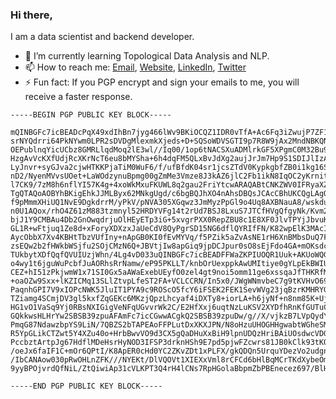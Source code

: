 ### Hi there,

I am a data scientist and backend developer.

- 🌱 I’m currently learning Topological Data Analysis and NLP.
- 📫 How to reach me: [Email](mailto:jtriv@protonmail.com), [Website](https://delsq.xyz/), [LinkedIn](https://www.linkedin.com/in/jeet-trivedi/), [Twitter](https://www.twitter.com/jeettriv/)
- ⚡ Fun fact: If  you PGP encrypt and sign your emails to me, you will receive a faster response. 
```
-----BEGIN PGP PUBLIC KEY BLOCK-----

mQINBGFc7icBEADcPqX49xdIhBn7jyg466lWv9BKiOCQZ1IDR0vTfA+Ac6Fq3iZwujP7ZF1JodYa7rGDLu+4BBaTRQ7ncpMDTLqqQLzz+WnE
srNYQdrri64PkNYwm0LPR2sDVDgMlexmkXjeds+D+SQSoWDVSGTI9p7R8W9jAx2MndNBKQNuw4mwSw+VsD2sqrPfCN6wyCUa9aDhmMpi+x0D
OEPublnqYicUCbz8GMRLlqdMoq2lE3wl//Iq00/1op6tNACSXuADMlrkGF5XPgmC0M32Bu9Rh7wwvek2TTstHxGFoKwU39aIQKJG2PeIc+Li
HzgAvVcKXfUdjRcXKrNcT6eu8bMYSha+6h4dqFM5QLxBvJdXg2aujJrJm7Hp9S1SDIJlIzAPMtkVn3AJpFYOYi3/OED4lp49aMyIz1qcY1RM
LyJnvr+syGJva2cjwHTKKPjaTiM0WuF6/f/ufBfdK04sr1jcsZTdV0KypkgbfZB0i1kg16SVSDLvO8UIE5eHOh3vHhkBwNLe0bGF+aNHJmkq
nD2/NyenMVvsUOet+LaWOdzynuBpmg00gZmMe3Vmze8J3kAZ6jlC2Fb1ikN8IqOC2yKrnitEkqVc9tkdWG8epRg0v1Azekd1bOk76D5ZqwVE
l7CK9/7zM8h6nflYI57K4g+4xoWkMxuFKUWL8q2gau2FriYtcwARAQABtCNKZWV0IFRyaXZlZGkgPGp0cml2QHByb3Rvbm1haWwuY29tPokC
TgQTAQoAOBYhBKigEhkJJMLByx62MNkgUgd/c6bgBQJhXO4nAhsDBQsJCAcCBhUKCQgLAgQWAgMBAh4BAheAAAoJENkgUgd/c6bg8osQAM76
f9pMmmXHiUQ1NvE9DgkdrrM/yPkV/pNVA305XGqwz3JmMyzPpGl9o4Uq8AXBNauA8/wskdu2U8Qsn53jTcJzHmU9Ygbk8mzs2Vhz+Na/GX6N
n0U1AQox/rhO4Z61zM883tzmnyl52HRDYVFg14t2rUd7BSJ8LxuS7JTCfHVgQfgyNk/Kvm2f46r6nhanNMDRNVyzXaX3Y0FP5Xg1VhkFI5Wd
bjJ1Y9CMBAu4Db2GnOwqdrjuOlHEyETp3iG+5xvgrPXX0RepZBU8c1E8XF0JlvTPYjJbvuK/8ZiReaiVSfyqF07Tr6lgfnT5MU9iNlbvITya
GL1R+wFtjuq1Ze8d+xForyXDXzxJaUeCdV8QyPgrSD15NG6dflQYRIfFN/K82wpElK3MAcI2w4bjnuVyeujq5daTgG9klJpk2uWUYzC44CmR
AycObbX7Xv4KBHtTbzVUfIny+nApGB0KI0fEvMYVq/f5PZik5aZvAsNE1rH6XnBMbsDuQ7FdeOjuVGGXHU2jv5TEuzo08ezJzOel/RHY0GoJ
zsEQw2b2fHWkbWSjfu2SOjCMzN6Q+JBVtjIw8apGiq9jpDCJpur0sO8sEjFdo4GA+mOKsdchdKi67akNuft3Znb8CSW0qH01Aw5TgU2c7mHY
TUkbytXDfQqfQVUIUzjWhn/4Lg4vD033uQINBGFc7icBEADFFWaZKPIUOQR1Uuk+AKUoWQGf/YMN4rq2ReLCAYoJgR92Q7FuJnY5uXAxk2Lm
o4wy1t6jguWuPcbfJuAORhsRrNamw/eP95PKLLT/knbOrUexppkAwUMItiye0gYLpEkBWIUkdgethQsg89tAa192FFIPTavuJjCJgvIOqSdj
CEZ+hI51zPkjwmW1x71SI0Gx5aAWaExebUEyfO0zel4gt9noi5omm11ge6xssqaJfTHKRfMLS8HYzzegXJKCyah08N7M5qC9MnYEilVWPAYu
+oaOZw9Sxx+lKZICMq13SLlZtvpLfeST2FA+VCLCCRN/In5x0/JWgWNmvbeC7g9tKVHvO69sgJn3sLzPjCWabtAPSSUo0MOdYgFFPkVZPGub
PaqnhGPI7V9xIOPcNWK5JluIT1PYA9c9ROScO5fcY6iFSEK2FEK1SevWVg23jqBzrKMHRYGuSDU5MCOabLJB7fyuVUcC4Z1nPV7K3Pnh4xg4
TZiamg4SCmjDV3gl5kxfZqGEKc6MKzjQpzLhcyaf4iDXTy8+iorLA+h6jyNf+n8nm85K+Uj26nn1dEZVKBOZxMFHTOdQ5LFHXBN8k4erzog7
HG1vO1VaSq9Yj0RBsNXIGigVeNFqUGvvrWk2C/E2HfXxj6uqtNzLuKSV2XYDfhRnKfGUTuCl11VIAqVE+QARAQABiQI2BBgBCgAgFiEEqKAS
GQkkwsHLHrYw2SBSB39zpuAFAmFc7icCGwwACgkQ2SBSB39zpuDw/g//X/vjkzB7LVpQydYYfiTuJkoDloF4UQhwK8r4XhWNuzgklpsHUspM
PmqG87NdawzbpYS9LiN/7QBZS2bTAPEAoFFPLutDxXKXJPN/N8oHzuUHOGHHgwabtWGheSMUYJ0bMakQIQY9+/5BEQP6uE/PLZZM9fhG75dY
R5YpGLikCTZwt5Y4XZu40o+HrbBwvVO9d3CX5gQaDHuXxBiH9lpnUDQzHriBAiUOsdwcVDG/d5wJ5cVDc9fmqtaUlQ7EoyVMHy2AvB8Hj6pv
PccbztArtpJg67HdflMDeHsrHyNOD3IFSP3drknHSh9E7pd5pjwFZcwrs81JB0kClk93tKOZrjmjRoHcZAgjG2hLrFrLPb4qdTXCKTU0wdSG
/oeJx6faIF1C+mOr6QPtI/K8ApER0cHd0YC2ZKvZDt1xPLFX/gkQDQn5UrquYDezVo2udgnsCgJvAxKp79dsO2uSBdXZnH1VNarSC7264ic9
/IbCANAow030pRwOHLnZFK///NYEKt/DlVQOVt1XIEXxVml8rCFCd6bHlBqMCrTKdXybeOmbYDZDhTuQeKkJNmkNy0OGUUZMQAiehT79bNRC
9yyBPOjvrdQfNiL/ZtQiwiAp31cVLKPT3Q4rH4lCNs7RpHGolaBbpmZbPBEnecez697/BlHlyP0ISD3Eu5H/E58pAJg==KCok

-----END PGP PUBLIC KEY BLOCK-----

```
<!--
**jeettrivedi/jeettrivedi** is a ✨ _special_ ✨ repository because its `README.md` (this file) appears on your GitHub profile.

Here are some ideas to get you started:

- 🔭 I’m currently working on ...
- 🌱 I’m currently learning ...
- 👯 I’m looking to collaborate on ...
- 🤔 I’m looking for help with ...
- 💬 Ask me about ...
- 📫 How to reach me: ...
- 😄 Pronouns: ...
- ⚡ Fun fact: ...
-->
